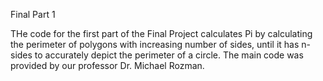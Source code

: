 Final Part 1


THe code for the first part of the Final Project calculates Pi by
calculating the perimeter of polygons with increasing number of sides, until it has n-sides to 
accurately depict the perimeter of a circle. The main code was provided by our professor Dr. Michael Rozman.
